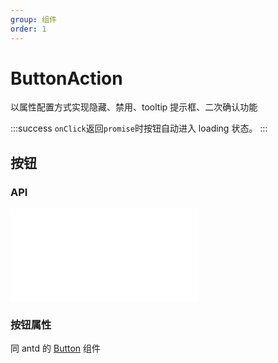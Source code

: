 ```yaml
---
group: 组件
order: 1
---
```


# ButtonAction

以属性配置方式实现隐藏、禁用、tooltip 提示框、二次确认功能

:::success
`onClick`返回`promise`时按钮自动进入 loading 状态。
:::

## 按钮

<code src="./actions-button.tsx" ></code>
<code src="./actions-buttons.tsx" ></code>

### API

<embed src="./_base.md"></embed>

### 按钮属性

同 antd 的 [Button](https://4x.ant.design/components/button-cn/#API) 组件

